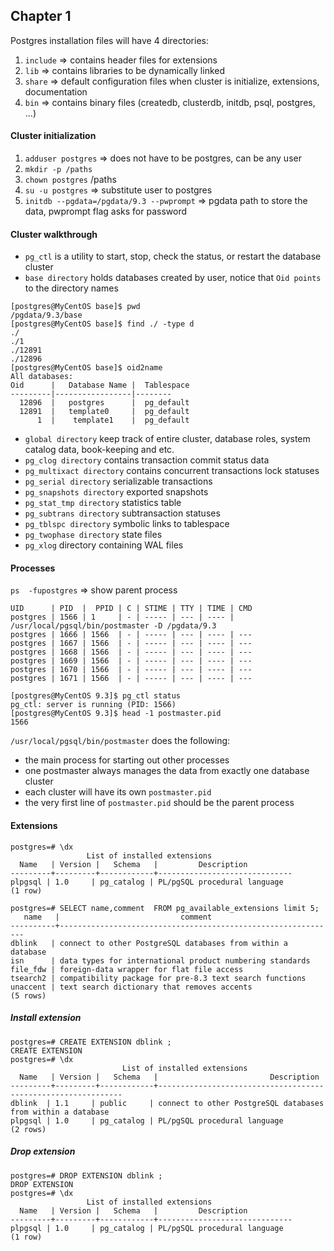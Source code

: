 ## Chapter 1

Postgres installation files will have 4 directories:
1. `include` => contains header files for extensions
2. `lib` => contains libraries to be dynamically linked
3. `share` => default configuration files when cluster is initialize, extensions, documentation
4. `bin` => contains binary files (createdb, clusterdb, initdb, psql, postgres, ...)

#### Cluster initialization
1. `adduser postgres` => does not have to be postgres, can be any user
2. `mkdir -p /paths`
3. `chown postgres` /paths
4. `su -u postgres` => substitute user to postgres
5. `initdb --pgdata=/pgdata/9.3 --pwprompt` => pgdata path to store the data, pwprompt flag asks for password

#### Cluster walkthrough
* `pg_ctl` is a utility to start, stop, check the status, or restart the database cluster
* `base directory` holds databases created by user, notice that `Oid points` to the directory names
```
[postgres@MyCentOS base]$ pwd
/pgdata/9.3/base
[postgres@MyCentOS base]$ find ./ -type d
./
./1
./12891
./12896
[postgres@MyCentOS base]$ oid2name
All databases:
Oid      |   Database Name |  Tablespace
---------|-----------------|--------
  12896  |   postgres      |  pg_default
  12891  |   template0     |  pg_default
      1  |    template1    |  pg_default
```
* `global directory` keep track of entire cluster, database roles, system catalog data, book-keeping and etc.
* `pg_clog directory` contains transaction commit status data
* `pg_multixact directory` contains concurrent transactions lock statuses
* `pg_serial directory` serializable transactions
* `pg_snapshots directory` exported snapshots
* `pg_stat_tmp directory` statistics table
* `pg_subtrans directory` subtransaction statuses
* `pg_tblspc directory` symbolic links to tablespace
* `pg_twophase directory` state files
* `pg_xlog` directory containing WAL files

#### Processes
`ps  -fupostgres` => show parent process
```
UID      | PID  |  PPID | C | STIME | TTY | TIME | CMD
postgres | 1566 | 1     | - | ----- | --- | ---- | /usr/local/pgsql/bin/postmaster -D /pgdata/9.3
postgres | 1666 | 1566  | - | ----- | --- | ---- | ---
postgres | 1667 | 1566  | - | ----- | --- | ---- | ---
postgres | 1668 | 1566  | - | ----- | --- | ---- | ---
postgres | 1669 | 1566  | - | ----- | --- | ---- | ---
postgres | 1670 | 1566  | - | ----- | --- | ---- | ---
postgres | 1671 | 1566  | - | ----- | --- | ---- | ---
```
```
[postgres@MyCentOS 9.3]$ pg_ctl status
pg_ctl: server is running (PID: 1566)
[postgres@MyCentOS 9.3]$ head -1 postmaster.pid
1566
```

`/usr/local/pgsql/bin/postmaster` does the following:
* the main process for starting out other processes
* one postmaster always manages the data from exactly one database cluster
* each cluster will have its own `postmaster.pid`
* the very first line of `postmaster.pid` should be the parent process

#### Extensions

```
postgres=# \dx
                 List of installed extensions
  Name   | Version |   Schema   |         Description
---------+---------+------------+------------------------------
plpgsql | 1.0     | pg_catalog | PL/pgSQL procedural language
(1 row)
```

```
postgres=# SELECT name,comment  FROM pg_available_extensions limit 5;
   name   |                           comment
----------+--------------------------------------------------------------
dblink   | connect to other PostgreSQL databases from within a database
isn      | data types for international product numbering standards
file_fdw | foreign-data wrapper for flat file access
tsearch2 | compatibility package for pre-8.3 text search functions
unaccent | text search dictionary that removes accents
(5 rows)
```

##### Install extension

```
postgres=# CREATE EXTENSION dblink ;
CREATE EXTENSION
postgres=# \dx
                         List of installed extensions
  Name   | Version |   Schema   |                         Description
---------+---------+------------+--------------------------------------------------------------
dblink  | 1.1     | public     | connect to other PostgreSQL databases from within a database
plpgsql | 1.0     | pg_catalog | PL/pgSQL procedural language
(2 rows)
```

##### Drop extension

```
postgres=# DROP EXTENSION dblink ;
DROP EXTENSION
postgres=# \dx
                 List of installed extensions
  Name   | Version |   Schema   |         Description
---------+---------+------------+------------------------------
plpgsql | 1.0     | pg_catalog | PL/pgSQL procedural language
(1 row)
```
